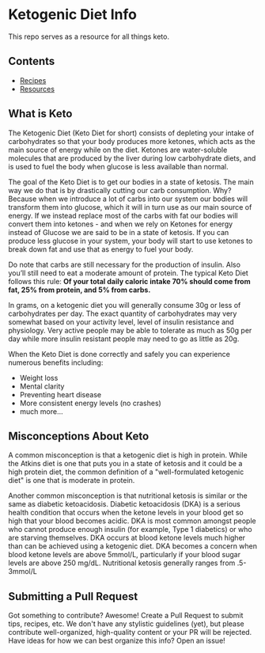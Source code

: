# Ketogenic Diet Info

This repo serves as a resource for all things keto.

## Contents

- [Recipes](https://github.com/DevLifts/keto/blob/master/recipes/README.md)
- [Resources](https://github.com/DevLifts/keto/blob/master/resources/README.md)

## What is Keto

The Ketogenic Diet (Keto Diet for short) consists of depleting your intake of carbohydrates so that your body produces more ketones, which acts as the main source of energy while on the diet. Ketones are water-soluble molecules that are produced by the liver during low carbohydrate diets, and is used to fuel the body when glucose is less available than normal.

The goal of the Keto Diet is to get our bodies in a state of ketosis. The main way we do that is by drastically cutting our carb consumption. Why? Because when we introduce a lot of carbs into our system our bodies will transform them into glucose, which it will in turn use as our main source of energy. If we instead replace most of the carbs with fat our bodies will convert them into ketones - and when we rely on Ketones for energy instead of Glucose we are said to be in a state of ketosis. If you can produce less glucose in your system, your body will start to use ketones to break down fat and use that as energy to fuel your body.

Do note that carbs are still necessary for the production of insulin. Also you’ll still need to eat a moderate amount of protein. The typical Keto Diet follows this rule: **Of your total daily caloric intake 70% should come from fat, 25% from protein, and 5% from carbs.**

In grams, on a ketogenic diet you will generally consume 30g or less of carbohydrates per day. The exact quantity of carbohydrates may very somewhat based on your activity level, level of insulin resistance and physiology. Very active people may be able to tolerate as much as 50g per day while more insulin resistant people may need to go as little as 20g.

When the Keto Diet is done correctly and safely you can experience numerous benefits including:

- Weight loss
- Mental clarity
- Preventing heart disease
- More consistent energy levels (no crashes)
- much more...

## Misconceptions About Keto

A common misconception is that a ketogenic diet is high in protein. While the Atkins diet is one that puts you in a state of ketosis and it could be a high protein diet, the common definition of a "well-formulated ketogenic diet" is one that is moderate in protein.

Another common misconception is that nutritional ketosis is similar or the same as diabetic ketoacidosis. Diabetic ketoacidosis (DKA) is a serious health condition that occurs when the ketone levels in your blood get so high that your blood becomes acidic. DKA is most common amongst people who cannot produce enough insulin (for example, Type 1 diabetics) or who are starving themselves. DKA occurs at blood ketone levels much higher than can be achieved using a ketogenic diet. DKA becomes a concern when blood ketone levels are above 5mmol/L, particularly if your blood sugar levels are above 250 mg/dL. Nutritional ketosis generally ranges from .5-3mmol/L

## Submitting a Pull Request

Got something to contribute? Awesome! Create a Pull Request to submit tips, recipes, etc. We don't have any stylistic guidelines (yet), but please contribute well-organized, high-quality content or your PR will be rejected. Have ideas for how we can best organize this info? Open an issue!
